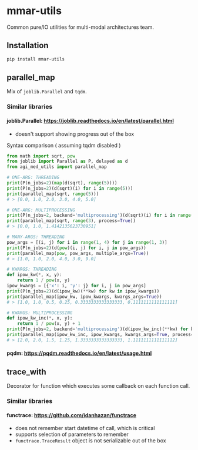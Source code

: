 # mmar-utils

Common pure/IO utilities for multi-modal architectures team.

## Installation

```bash
pip install mmar-utils
```

## parallel_map
Mix of `joblib.Parallel` and `tqdm`.
### Similar libraries
#### joblib.Parallel: https://joblib.readthedocs.io/en/latest/parallel.html
- doesn't support showing progress out of the box

Syntax comparison ( assuming tqdm disabled )

```python
from math import sqrt, pow
from joblib import Parallel as P, delayed as d
from agi_med_utils import parallel_map

# ONE-ARG: THREADING
print(P(n_jobs=2)(map(d(sqrt), range(5))))
print(P(n_jobs=2)(d(sqrt)(i) for i in range(5)))
print(parallel_map(sqrt, range(5)))
# > [0.0, 1.0, 2.0, 3.0, 4.0, 5.0]

# ONE-ARG: MULTIPROCESSING
print(P(n_jobs=2, backend='multiprocessing')(d(sqrt)(i) for i in range(3)))
print(parallel_map(sqrt, range(3), process=True))
# > [0.0, 1.0, 1.4142135623730951]

# MANY-ARGS: THREADING
pow_args = [(i, j) for i in range(1, 4) for j in range(1, 3)]
print(P(n_jobs=2)(d(pow)(i, j) for i, j in pow_args))
print(parallel_map(pow, pow_args, multiple_args=True))
# > [1.0, 1.0, 2.0, 4.0, 3.0, 9.0]

# KWARGS: THREADING
def ipow_kw(*, x, y):
    return 1 / pow(x, y)
ipow_kwargs = [{'x': i, 'y': j} for i, j in pow_args]
print(P(n_jobs=2)(d(ipow_kw)(**kw) for kw in ipow_kwargs))
print(parallel_map(ipow_kw, ipow_kwargs, kwargs_args=True))
# > [1.0, 1.0, 0.5, 0.25, 0.3333333333333333, 0.1111111111111111]

# KWARGS: MULTIPROCESSING
def ipow_kw_inc(*, x, y):
    return 1 / pow(x, y) + 1
print(P(n_jobs=2, backend='multiprocessing')(d(ipow_kw_inc)(**kw) for kw in ipow_kwargs))
print(parallel_map(ipow_kw_inc, ipow_kwargs, kwargs_args=True, process=True))
# > [2.0, 2.0, 1.5, 1.25, 1.3333333333333333, 1.1111111111111112]
```
#### pqdm: https://pqdm.readthedocs.io/en/latest/usage.html
## trace_with
Decorator for function which executes some callback on each function call.

### Similar libraries
#### functrace: https://github.com/idanhazan/functrace
- does not remember start datetime of call, which is critical
- supports selection of parameters to remember
- `functrace.TraceResult` object is not serializable out of the box
